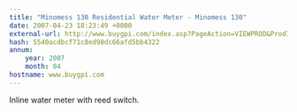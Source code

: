 ```yaml
---
title: "Minomess 130 Residential Water Meter - Minomess 130"
date: 2007-04-23 18:23:49 +0000
external-url: http://www.buygpi.com/index.asp?PageAction=VIEWPROD&ProdID=318
hash: 5540acdbcf71c8ed98dc66afd5bb4322
annum:
    year: 2007
    month: 04
hostname: www.buygpi.com
---
```


Inline water meter with reed switch.
